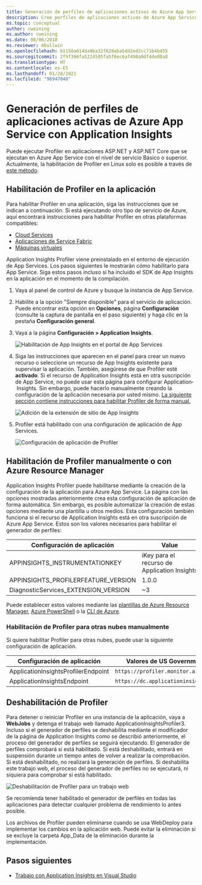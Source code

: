 ```yaml
---
title: Generación de perfiles de aplicaciones activas de Azure App Service con Application Insights | Microsoft Docs
description: Cree perfiles de aplicaciones activas de Azure App Service con Application Insights Profiler.
ms.topic: conceptual
author: cweining
ms.author: cweining
ms.date: 08/06/2018
ms.reviewer: mbullwin
ms.openlocfilehash: b1158a614da9ba32f628aba5dd2ed2cc71b4b455
ms.sourcegitcommit: 2f9f306fa5224595fa5f8ec6af498a0df4de08a8
ms.translationtype: HT
ms.contentlocale: es-ES
ms.lasthandoff: 01/28/2021
ms.locfileid: "98947040"
---
```

# <a name="profile-live-azure-app-service-apps-with-application-insights"></a>Generación de perfiles de aplicaciones activas de Azure App Service con Application Insights

Puede ejecutar Profiler en aplicaciones ASP.NET y ASP.NET Core que se ejecutan en Azure App Service con el nivel de servicio Básico o superior. Actualmente, la habilitación de Profiler en Linux solo es posible a través de [este método](profiler-aspnetcore-linux.md).

## <a name="enable-profiler-for-your-app"></a><a id="installation"></a> Habilitación de Profiler en la aplicación
Para habilitar Profiler en una aplicación, siga las instrucciones que se indican a continuación. Si está ejecutando otro tipo de servicio de Azure, aquí encontrará instrucciones para habilitar Profiler en otras plataformas compatibles:
* [Cloud Services](./profiler-cloudservice.md?toc=%2fazure%2fazure-monitor%2ftoc.json)
* [Aplicaciones de Service Fabric](./profiler-servicefabric.md?toc=%2fazure%2fazure-monitor%2ftoc.json)
* [Máquinas virtuales](./profiler-vm.md?toc=%2fazure%2fazure-monitor%2ftoc.json)

Application Insights Profiler viene preinstalado en el entorno de ejecución de App Services. Los pasos siguientes le mostrarán cómo habilitarlo para App Service. Siga estos pasos incluso si ha incluido el SDK de App Insights en la aplicación en el momento de la compilación.

1. Vaya al panel de control de Azure y busque la instancia de App Service.
1. Habilite a la opción "Siempre disponible" para el servicio de aplicación. Puede encontrar esta opción en **Opciones**, página **Configuración** (consulte la captura de pantalla en el paso siguiente) y haga clic en la pestaña **Configuración general**.
1. Vaya a la página **Configuración > Application Insights**.

   ![Habilitación de App Insights en el portal de App Services](./media/profiler/AppInsights-AppServices.png)

1. Siga las instrucciones que aparecen en el panel para crear un nuevo recurso o seleccione un recurso de App Insights existente para supervisar la aplicación. También, asegúrese de que Profiler esté **activado**. Si el recurso de Application Insights está en otra suscripción de App Service, no puede usar esta página para configurar Application­ Insights. Sin embargo, puede hacerlo manualmente creando la configuración de la aplicación necesaria por usted mismo. [La siguiente sección contiene instrucciones para habilitar Profiler de forma manual.](#enable-profiler-manually-or-with-azure-resource-manager) 

   ![Adición de la extensión de sitio de App Insights][Enablement UI]

1. Profiler está habilitado con una configuración de aplicación de App Services.

    ![Configuración de aplicación de Profiler][profiler-app-setting]

## <a name="enable-profiler-manually-or-with-azure-resource-manager"></a>Habilitación de Profiler manualmente o con Azure Resource Manager
Application Insights Profiler puede habilitarse mediante la creación de la configuración de la aplicación para Azure App Service. La página con las opciones mostradas anteriormente crea esta configuración de aplicación de forma automática. Sin embargo, es posible automatizar la creación de estas opciones mediante una plantilla u otros medios. Esta configuración también funciona si el recurso de Application Insights está en otra suscripción de Azure App Service.
Estos son los valores necesarios para habilitar el generador de perfiles:

|Configuración de aplicación    | Value    |
|---------------|----------|
|APPINSIGHTS_INSTRUMENTATIONKEY         | iKey para el recurso de Application Insights    |
|APPINSIGHTS_PROFILERFEATURE_VERSION | 1.0.0 |
|DiagnosticServices_EXTENSION_VERSION | ~3 |


Puede establecer estos valores mediante las [plantillas de Azure Resource Manager](./azure-web-apps.md#app-service-application-settings-with-azure-resource-manager), [Azure PowerShell](/powershell/module/az.websites/set-azwebapp) o la [CLI de Azure](/cli/azure/webapp/config/appsettings).

### <a name="enabling-profiler-for-other-clouds-manually"></a>Habilitación de Profiler para otras nubes manualmente

Si quiere habilitar Profiler para otras nubes, puede usar la siguiente configuración de aplicación.

|Configuración de aplicación    | Valores de US Government| Nube de China |   
|---------------|---------------------|-------------|
|ApplicationInsightsProfilerEndpoint         | `https://profiler.monitor.azure.us`    | `https://profiler.monitor.azure.cn` |
|ApplicationInsightsEndpoint | `https://dc.applicationinsights.us` | `https://dc.applicationinsights.azure.cn` |

## <a name="disable-profiler"></a>Deshabilitación de Profiler

Para detener o reiniciar Profiler en una instancia de la aplicación, vaya a **WebJobs** y detenga el trabajo web llamado ApplicationInsightsProfiler3. Incluso si el generador de perfiles se deshabilita mediante el modificador de la página de Application Insights como se describió anteriormente, el proceso del generador de perfiles se seguirá ejecutando. El generador de perfiles comprobará si está habilitado. Si está deshabilitado, entrará en suspensión durante un tiempo antes de volver a realizar la comprobación. Si está deshabilitado, no realizará la generación de perfiles. Si deshabilita este trabajo web, el proceso del generador de perfiles no se ejecutará, ni siquiera para comprobar si está habilitado.

  ![Deshabilitación de Profiler para un trabajo web][disable-profiler-webjob]

Se recomienda tener habilitado el generador de perfiles en todas las aplicaciones para detectar cualquier problema de rendimiento lo antes posible.

Los archivos de Profiler pueden eliminarse cuando se usa WebDeploy para implementar los cambios en la aplicación web. Puede evitar la eliminación si se excluye la carpeta App_Data de la eliminación durante la implementación. 


## <a name="next-steps"></a>Pasos siguientes

* [Trabajo con Application Insights en Visual Studio](./visual-studio.md)

[Enablement UI]: ./media/profiler/Enablement_UI.png
[profiler-app-setting]:./media/profiler/profiler-app-setting.png
[disable-profiler-webjob]: ./media/profiler/disable-profiler-webjob.png

